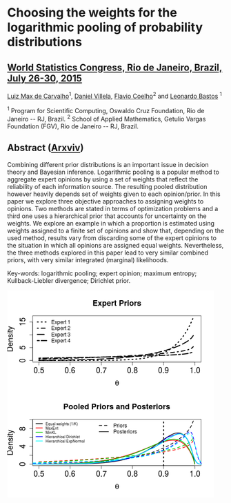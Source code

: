 # Choosing the weights for the logarithmic pooling of probability distributions
## [World Statistics Congress, Rio de Janeiro, Brazil, July 26-30, 2015](http://www.isi2015.org/)
[Luiz Max de Carvalho](http://lmfcarvalho.org/about/)<sup>1</sup>, [Daniel Villela](http://www.procc.fiocruz.br/Members/dvillela), [Flavio Coelho](http://fccoelho.github.io/)<sup>2</sup> and [Leonardo Bastos](http://www.procc.fiocruz.br/Members/lsbastos) <sup>1</sup>
 
<sup>1</sup> Program for Scientific Computing, Oswaldo Cruz Foundation, Rio de Janeiro -- RJ, Brazil.
<sup>2</sup> School of Applied Mathematics, Getulio Vargas Foundation (FGV), Rio de Janeiro -- RJ, Brazil.



## Abstract ([Arxviv](http://arxiv.org/abs/1502.04206))

Combining different prior distributions is an important issue in decision theory and Bayesian inference.
Logarithmic pooling is a popular method to aggregate expert opinions by using a set of weights that reflect the reliability of each information source.
The resulting pooled distribution however heavily depends set of weights given to each opinion/prior.
In this paper we explore three objective approaches to assigning weights to opinions. Two methods are stated in terms of optimization problems and a third one uses a hierarchical prior that accounts for uncertainty on the weights. 
We explore an example in which a proportion is estimated using weights assigned to a finite set of opinions and show that, depending on the used method, results vary from discarding some of the expert opinions to the situation in which all opinions are assigned equal weights.
Nevertheless, the three methods explored in this paper lead to very similar combined priors, with very similar integrated (marginal) likelihoods.

Key-words: logarithmic pooling; expert opinion; maximum entropy; Kullback-Liebler divergence; Dirichlet prior. 

![](figures/new_beta_example.png)
